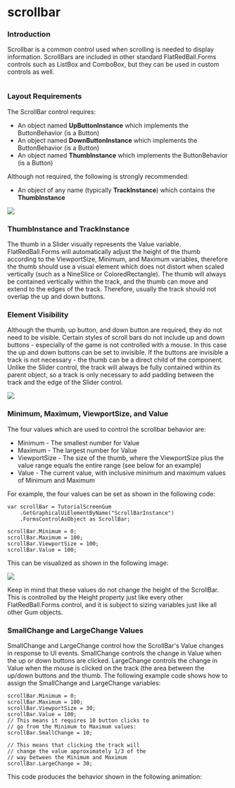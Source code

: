 # scrollbar

### Introduction

Scrollbar is a common control used when scrolling is needed to display information. ScrollBars are included in other standard FlatRedBall.Forms controls such as ListBox and ComboBox, but they can be used in custom controls as well. 

<figure><img src="../../../../media/2017-12-2017-12-24_07-28-34.gif" alt=""><figcaption></figcaption></figure>



### Layout Requirements

The ScrollBar control requires:

* An object named **UpButtonInstance** which implements the ButtonBehavior (is a Button)
* An object named **DownButtonInstance** which implements the ButtonBehavior (is a Button)
* An object named **ThumbInstance** which implements the ButtonBehavior (is a Button)

Although not required, the following is strongly recommended:

* An object of any name (typically **TrackInstance**) which contains the **ThumbInstance**

![](../../../../media/2017-12-img_5a4461d95f26f.png)

### ThumbInstance and TrackInstance

The thumb in a Slider visually represents the Value variable. FlatRedBall.Forms will automatically adjust the height of the thumb according to the ViewportSize, Minimum, and Maximum variables, therefore the thumb should use a visual element which does not distort when scaled vertically (such as a NineSlice or ColoredRectangle). The thumb will always be contained vertically within the track, and the thumb can move and extend to the edges of the track. Therefore, usually the track should not overlap the up and down buttons.

### Element Visibility

Although the thumb, up button, and down button are required, they do not need to be visible. Certain styles of scroll bars do not include up and down buttons - especially of the game is not controlled with a mouse. In this case the up and down buttons can be set to invisible.  If the buttons are invisible a track is not necessary - the thumb can be a direct child of the component. Unlike the Slider control, the track will always be fully contained within its parent object, so a track is only necessary to add padding between the track and the edge of the Slider control.

![](../../../../media/2017-12-img_5a44668515c69.png)

### Minimum, Maximum, ViewportSize, and Value

The four values which are used to control the scrollbar behavior are:

* Minimum - The smallest number for Value
* Maximum - The largest number for Value
* ViewportSize - The size of the thumb, where the ViewportSize plus the value range equals the entire range (see below for an example)
* Value - The current value, with inclusive minimum and maximum values of Minimum and Maximum

For example, the four values can be set as shown in the following code:

```lang:c#
var scrollBar = TutorialScreenGum
    .GetGraphicalUiElementByName("ScrollBarInstance")
    .FormsControlAsObject as ScrollBar;

scrollBar.Minimum = 0;
scrollBar.Maximum = 100;
scrollBar.ViewportSize = 100;
scrollBar.Value = 100;
```

This can be visualized as shown in the following image:

![](../../../../media/2017-12-img_5a3fe8c2bd996.png)

Keep in mind that these values do not change the height of the ScrollBar. This is controlled by the Height property just like every other FlatRedBall.Forms control, and it is subject to sizing variables just like all other Gum objects.

### SmallChange and LargeChange Values

SmallChange and LargeChange control how the ScrollBar's Value changes in response to UI events. SmallChange controls the change in Value when the up or down buttons are clicked. LargeChange controls the change in Value when the mouse is clicked on the track (the area between the up/down buttons and the thumb. The following example code shows how to assign the SmallChange and LargeChange variables:

```lang:c#
scrollBar.Minimum = 0;
scrollBar.Maximum = 100;
scrollBar.ViewportSize = 30;
scrollBar.Value = 100;
// This means it requires 10 button clicks to 
// go from the Minimum to Maximum values:
scrollBar.SmallChange = 10;

// This means that clicking the track will
// change the value approximately 1/3 of the
// way between the Minimum and Maximum
scrollBar.LargeChange = 30;
```

This code produces the behavior shown in the following animation: 

<figure><img src="../../../../media/2017-12-2017-12-24_11-09-14.gif" alt=""><figcaption></figcaption></figure>



###
